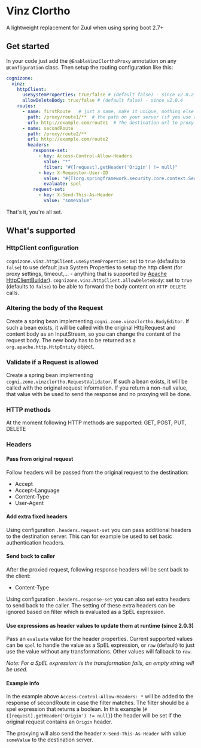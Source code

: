# Vinz Clortho
A lightweight replacement for Zuul when using spring boot 2.7+

## Get started
In your code just add the `@EnableVinzClorthoProxy` annotation on any `@Configuration` class.
Then setup the routing configuration like this:
```yaml
cognizone:
  vinz:
    httpClient:
      useSystemProperties: true/false # (default false) - since v2.0.2
      allowDeleteBody: true/false # (default false) - since v2.0.4
    routes:
      - name: firstRoute   # just a name, make it unique, nothing else special here 
        path: /proxy/route1/**  # the path on your server (if you use a servlet context path, this will be the part after the context path) 
        url: http://example.com/route1  # The destination url to proxy to
      - name: secondRoute
        path: /proxy/route2/**
        url: http://example.com/route2
        headers:
          response-set:
            - key: Access-Control-Allow-Headers
              value: "*"
              filter: "#{[request].getHeader('Origin') != null}"
            - key: X-Requestor-User-ID
              value: "#{T(org.springframework.security.core.context.SecurityContextHolder).context.authentication.principal.id}"
              evaluate: spel
          request-set:
            - key: X-Send-This-As-Header
              value: "someValue"
```
That's it, you're all set.

## What's supported
### HttpClient configuration
`cognizone.vinz.httpClient.useSystemProperties`: set to `true` (defaults to `false`) to use default java System Properties to setup the http client (for proxy settings, timeout,... - anything that is supported by [Apache HttpClientBuilder](https://hc.apache.org/httpcomponents-client-4.5.x/current/httpclient/apidocs/org/apache/http/impl/client/HttpClientBuilder.html)).
`cognizone.vinz.httpClient.allowDeleteBody`: set to `true` (defaults to `false`) to be able to forward the body content on `HTTP DELETE` calls. 

### Altering the body of the Request
Create a spring bean implementing `cogni.zone.vinzclortho.BodyEditor`.
If such a bean exists, it will be called with the original HttpRequest and content body as an InputStream, so you can change the content of the request body.
The new body has to be returned as a `org.apache.http.HttpEntity` object.

### Validate if a Request is allowed
Create a spring bean implementing `cogni.zone.vinzclortho.RequestValidator`.
If such a bean exists, it will be called with the original request information.
If you return a non-null value, that value with be used to send the response and no proxying will be done.

### HTTP methods
At the moment following HTTP methods are supported: GET, POST, PUT, DELETE

### Headers
#### Pass from original request
Follow headers will be passed from the original request to the destination:
- Accept
- Accept-Language
- Content-Type
- User-Agent

#### Add extra fixed headers

Using configuration `.headers.request-set` you can pass additional headers to the destination server.
This can for example be used to set basic authentication headers.

#### Send back to caller
After the proxied request, following response headers will be sent back to the client:
- Content-Type

Using configuration `.headers.response-set` you can also set extra headers to send back to the caller.
The setting of these extra headers can be ignored based on filter which is evaluated as a SpEL expression.

#### Use expressions as header values to update them at runtime (since 2.0.3)
Pass an `evaluate` value for the header properties.
Current supported values can be `spel` to handle the value as a SpEL expression, or `raw` (default) to just use the value without any transformations.
Other values will fallback to `raw`.

_Note: For a SpEL expression: is the transformation fails, an empty string will be used._

#### Example info
In the example above `Access-Control-Allow-Headers: *` will be added to the response of secondRoute in case the filter matches.
The filter should be a spel expression that returns a boolean.
In this example (`#{[request].getHeader('Origin') != null}`) the header will be set if the original request contains an `Origin` header.

The proxying will also send the header `X-Send-This-As-Header` with value `someValue` to the destination server.

